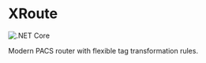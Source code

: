 # XRoute

![.NET Core](https://github.com/iberisoft/XRoute/workflows/.NET%20Core/badge.svg)

Modern PACS router with flexible tag transformation rules.
